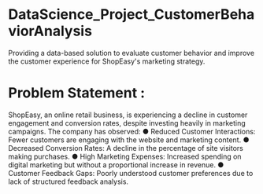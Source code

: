 # DataScience_Project_CustomerBehaviorAnalysis
Providing a data-based solution to evaluate customer behavior and improve the customer experience for ShopEasy's marketing strategy.

# Problem Statement :
ShopEasy, an online retail business, is experiencing a decline in customer engagement and conversion rates, despite investing heavily in marketing campaigns. The company has observed:
●	Reduced Customer Interactions: Fewer customers are engaging with the website and marketing content.
●	Decreased Conversion Rates: A decline in the percentage of site visitors making purchases.
●	High Marketing Expenses: Increased spending on digital marketing but without a proportional increase in revenue.
●	Customer Feedback Gaps: Poorly understood customer preferences due to lack of structured feedback analysis.
